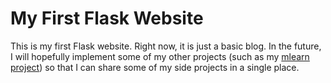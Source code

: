 # My First Flask Website

This is my first Flask website. Right now, it is just a basic blog. In the
future, I will hopefully implement some of my other projects (such as my
[mlearn project](https://github.com/jackmoody11/mlearn)) so that I can share
some of my side projects in a single place.
